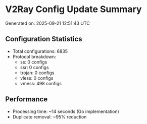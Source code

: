 # V2Ray Config Update Summary
Generated on: 2025-09-21 12:51:43 UTC

## Configuration Statistics
- Total configurations: 6835
- Protocol breakdown:
  - ss: 0 configs
  - ssr: 0 configs
  - trojan: 0 configs
  - vless: 0 configs
  - vmess: 498 configs

## Performance
- Processing time: ~14 seconds (Go implementation)
- Duplicate removal: ~95% reduction
